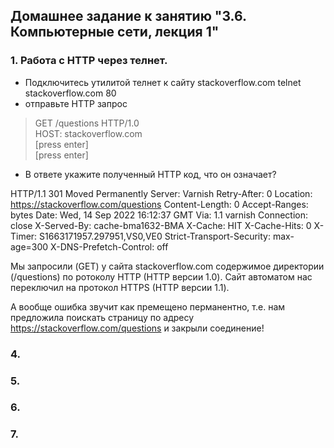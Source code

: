 ## Домашнее задание к занятию "3.6. Компьютерные сети, лекция 1"

### 1. Работа c HTTP через телнет.

* Подключитесь утилитой телнет к сайту stackoverflow.com telnet stackoverflow.com 80
* отправьте HTTP запрос

>GET /questions HTTP/1.0  
HOST: stackoverflow.com  
[press enter]  
[press enter]  

* В ответе укажите полученный HTTP код, что он означает?

 HTTP/1.1 301 Moved Permanently
Server: Varnish
Retry-After: 0
Location: https://stackoverflow.com/questions
Content-Length: 0
Accept-Ranges: bytes
Date: Wed, 14 Sep 2022 16:12:37 GMT
Via: 1.1 varnish
Connection: close
X-Served-By: cache-bma1632-BMA
X-Cache: HIT
X-Cache-Hits: 0
X-Timer: S1663171957.297951,VS0,VE0
Strict-Transport-Security: max-age=300
X-DNS-Prefetch-Control: off

Мы запросили (GET) у сайта stackoverflow.com содержимое директории (/questions) по ротоколу HTTP (HTTP версии 1.0).
Сайт автоматом нас переключил на протокол HTTPS (HTTP версии 1.1).

А вообще ошибка звучит как премещено перманентно, т.е. нам предложила поискать страницу по адресу https://stackoverflow.com/questions и закрыли соединение! 

### 4. 
### 5.  
### 6. 
### 7. 